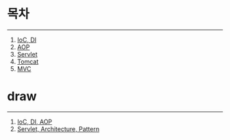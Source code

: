 # 목차
---

1. [IoC, DI]()
2. [AOP]()
3. [Servlet]()
4. [Tomcat]()
5. [MVC]()




# draw
---
1. [IoC, DI, AOP](https://drive.google.com/file/d/1_gsWZYOrFJUKD-br1loYv8xpsyYrHisF/view?usp=sharing)
2. [Servlet, Architecture, Pattern](https://github.com/amazon7737/Spring-comes-who/blob/main/1%EC%A3%BC%EC%B0%A8/servlet%2Carchitecture%2Cpattern.png)
